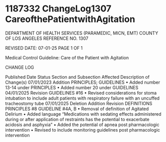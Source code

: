 # 1187332 ChangeLog1307 CareofthePatientwithAgitation

DEPARTMENT OF HEALTH SERVICES (PARAMEDIC, MICN, EMT) 
COUNTY OF LOS ANGELES REFERENCE NO. 1307 
 
 
REVISED DATE: 07-01-25                                                              PAGE 1 OF 1 
 
Medical Control Guideline: Care of the Patient with Agitation 
 
CHANGE LOG 
 
Published 
Date 
Status Section and 
Subsection Affected 
Description of Change(s) 
07/01/2023 Addition PRINCIPLES; 
GUIDELINES 
• Added number 13-14 under 
PRINCIPLES 
• Added number 20 under 
GUIDELINES 
04/01/2025 Revision 
GUIDELINES #16 
• Revised considerations for 
stoma intubation to include 
adult patients with respiratory 
failure with an uncuffed 
tracheostomy tube 
07/01/2025 Deletion 
Addition 
Revision 
DEFINITIONS 
PRINCIPLES #8 
GUIDELINE #4A, B 
• Removal of definition of 
Agitated Delirium 
• Added language “Medications 
with sedating effects 
administered during or after 
application of restraints has 
the potential to exacerbate 
acidosis and asphyxia” 
• Added the potential of apnea 
post pharmacologic 
intervention 
• Revised to include monitoring 
guidelines post pharmacologic 
intervention
